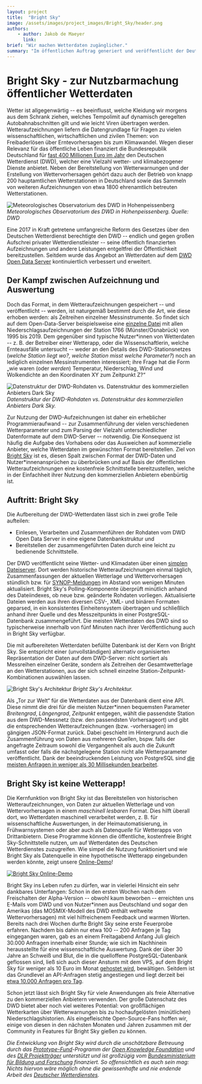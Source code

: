 ```yaml
---
layout: project
title:  "Bright Sky"
image: /assets/images/project_images/Bright_Sky/header.png
authors:
    - author: Jakob de Maeyer
      link:
brief: "Wir machen Wetterdaten zugänglicher."
summary: "Im öffentlichen Auftrag generiert und veröffentlicht der Deutsche Wetterdienst Wetteraufzeichnungen und -vorhersagen für Deutschland und Europa. Bright Sky ist eine öffentliche und entgeltfreie API, die versucht diese Daten maximal einfach nutzbar zu machen."
---
```


# Bright Sky - zur Nutzbarmachung öffentlicher Wetterdaten

Wetter ist allgegenwärtig -- es beeinflusst, welche Kleidung wir morgens aus dem Schrank ziehen, welches Tempolimit auf dynamisch geregelten Autobahnabschnitten gilt und wie leicht Viren übertragen werden. Wetteraufzeichnungen liefern die Datengrundlage für Fragen zu vielen wissenschaftlichen, wirtschaftlichen und zivilen Themen: von Freibaderlösen über Erntevorhersagen bis zum Klimawandel. Wegen dieser Relevanz für das öffentliche Leben finanziert die Bundesrepublik Deutschland für [fast 400 Millionen Euro im Jahr](https://www.dwd.de/SharedDocs/downloads/DE/allgemein/zahlen_und_fakten.pdf) den Deutschen Wetterdienst (DWD), welcher eine Vielzahl wetter- und klimabezogener Dienste anbietet. Neben der Bereitstellung von Wetterwarnungen und der Erstellung von Wettervorhersagen gehört dazu auch der Betrieb von knapp 200 hauptamtlichen Wetterstationen in Deutschland sowie das Sammeln von weiteren Aufzeichnungen von etwa 1800 ehrenamtlich betreuten Wetterstationen.

![Meteorologisches Observatorium des DWD in Hohenpeissenberg](/assets/images/project_images/Bright_Sky/dwd_station-opt.jpg)
_Meteorologisches Observatorium des DWD in Hohenpeissenberg. Quelle: DWD_

Eine 2017 in Kraft getretene umfangreiche Reform des Gesetzes über den Deutschen Wetterdienst berechtigte den DWD -- endlich und gegen großen Aufschrei privater Wetterdienstleister -- seine öffentlich finanzierten Aufzeichnungen und andere Leistungen entgeltfrei der Öffentlichkeit bereitzustellen. Seitdem wurde das Angebot an Wetterdaten auf dem [DWD Open Data Server](https://www.dwd.de/DE/leistungen/opendata/opendata.html) kontinuiertlich verbessert und erweitert.

## Der Kampf zwischen Aufzeichnung und Auswertung

Doch das Format, in dem Wetteraufzeichnungen gespeichert -- und veröffentlicht -- werden, ist naturgemäß bestimmt durch die Art, wie diese erhoben werden: als Zeitreihen einzelner Messinstrumente. So findet sich auf dem Open-Data-Server beispielsweise eine [einzelne Datei](https://opendata.dwd.de/climate_environment/CDC/observations_germany/climate/hourly/precipitation/historical/stundenwerte_RR_01766_19950901_20191231_hist.zip) mit allen Niederschlagsaufzeichnungen der Station 1766 (Münster/Osnabrück) von 1995 bis 2019. Dem gegenüber sind typische Nutzer\*innen von Wetterdaten -- z. B. der Betreiber einer Wetterapp, oder die Wissenschaftlerin, welche Ernteausfälle untersucht -- weder an den Details des DWD-Stationsnetzes (_welche Station liegt wo?, welche Station misst welche Parameter?_) noch an lediglich einzelnen Messinstrumenten interessiert; ihre Frage hat die Form „wie waren (oder _werden_) Temperatur, Niederschlag, Wind und Wolkendichte an den Koordinaten XY zum Zeitpunkt Z?“

![Datenstruktur der DWD-Rohdaten vs. Datenstruktur des kommerziellen Anbieters Dark Sky](/assets/images/project_images/Bright_Sky/dwd_vs_darksky.png)
_Datenstruktur der DWD-Rohdaten vs. Datenstruktur des kommerziellen Anbieters Dark Sky._

Zur Nutzung der DWD-Aufzeichnungen ist daher ein erheblicher Programmieraufwand -- zur Zusammenführung der vielen verschiedenen Wetterparameter und zum Parsing der Vielzahl unterschiedlicher Datenformate auf dem DWD-Server -- notwendig. Die Konsequenz ist häufig die Aufgabe des Vorhabens oder das Ausweichen auf kommerzielle Anbieter, welche Wetterdaten im gewünschten Format bereitstellen. Ziel von [Bright Sky](https://brightsky.dev/) ist es, diesen Spalt zwischen Format der DWD-Daten und Nutzer\*innenansprüchen zu überbrücken und auf Basis der öffentlichen Wetteraufzeichnungen eine kostenfreie Schnittstelle bereitzustellen, welche in der Einfachheit ihrer Nutzung den kommerziellen Anbietern ebenbürtig ist.

## Auftritt: Bright Sky

Die Aufbereitung der DWD-Wetterdaten lässt sich in zwei große Teile aufteilen:

* Einlesen, Verarbeiten und Zusammenführen der Rohdaten vom DWD Open Data Server in eine eigene Datenbankstruktur und
* Bereitstellen der zusammengeführten Daten durch eine leicht zu bedienende Schnittstelle.

Der DWD veröffentlicht seine Wetter- und Klimadaten über einen [simplen Dateiserver](https://opendata.dwd.de/). Dort werden historische Wetteraufzeichnungen einmal täglich, Zusammenfassungen der aktuellen Wetterlage und Wettervorhersagen stündlich bzw. für [SYNOP-Meldungen](https://de.wikipedia.org/wiki/SYNOP) im Abstand von wenigen Minuten aktualisiert. Bright Sky's Polling-Komponente überprüft minütlich anhand des Dateiindexes, ob neue bzw. geänderte Rohdaten vorliegen. Aktualisierte Dateien werden aus ihren diversen CSV-, XML- und binären Formaten geparsed, in ein konsistentes Einheitensystem übertragen und schließlich anhand ihrer Quelle und des Messzeitpunkts in einer PostgreSQL-Datenbank zusammengeführt. Die meisten Wetterdaten des DWD sind so typischerweise innerhalb von fünf Minuten nach ihrer Veröffentlichung auch in Bright Sky verfügbar.

Die mit aufbereiteten Wetterdaten befüllte Datenbank ist der Kern von Bright Sky. Sie entspricht einer (unvollständigen) alternativ organisierten Repräsentation der Daten auf dem DWD-Server: nicht sortiert als Messreihen einzelner Geräte, sondern als Zeitreihen der Gesamtwetterlage an den Wetterstationen, aus der sich schnell einzelne Station-Zeitpunkt-Kombinationen auswählen lassen.

![Bright Sky's Architektur](/assets/images/project_images/Bright_Sky/architecture.svg)
_Bright Sky's Architektur._

Als „Tor zur Welt“ für die Wetterdaten aus der Datenbank dient eine API. Diese nimmt die drei für die meisten Nutzer\*innen bequemsten Parameter _Breitengrad_, _Längengrad_, _Zeitpunkt_ entgegen, wählt die passendste Station aus dem DWD-Messnetz (bzw. den passendsten Vorhersageort) und gibt die entsprechenden Wetteraufzeichnungen (bzw. -vorhersagen) im gängigen JSON-Format zurück. Dabei geschieht im Hintergrund auch die Zusammenführung von Daten aus mehreren Quellen, bspw. falls der angefragte Zeitraum sowohl die Vergangenheit als auch die Zukunft umfasst oder falls die nächstgelegene Station nicht alle Wetterparameter veröffentlicht. Dank der beeindruckenden Leistung von PostgreSQL sind [die meisten Anfragen in weniger als 30 Millisekunden bearbeitet](https://grafana.api.brightsky.dev/). 

## Bright Sky ist keine Wetterapp!

Die Kernfunktion von Bright Sky ist das Bereitstellen von historischen Wetteraufzeichnungen, von Daten zur aktuellen Wetterlage und von Wettervorhersagen in einem _maschinell lesbaren_ Format. Dies hilft überall dort, wo Wetterdaten maschinell verarbeitet werden, z. B. für wissenschaftliche Auswertungen, in der Heimautomatisierung, in Frühwarnsystemen oder aber auch als Daten*quelle* für Wetterapps von Drittanbietern. Diese Programme können die öffentliche, kostenfreie Bright Sky-Schnittstelle nutzen, um auf Wetterdaten des Deutschen Wetterdienstes zuzugreifen. Wie simpel die Nutzung funktioniert und wie Bright Sky als Datenquelle in eine hypothetische Wetterapp eingebunden werden könnte, zeigt unsere [Online-Demo](https://brightsky.dev/demo/)!

[![Bright Sky Online-Demo](/assets/images/project_images/Bright_Sky/brightsky-demo.png)](https://brightsky.dev/demo/)

Bright Sky ins Leben rufen zu dürfen, war in vielerlei Hinsicht ein sehr dankbares Unterfangen: Schon in den ersten Wochen nach dem Freischalten der Alpha-Version -- obwohl kaum beworben -- erreichten uns E-Mails vom DWD und von Nutzer\*innen aus Deutschland und sogar den Amerikas (das MOSMIX-Modell des DWD enthält weltweite Wettervorhersagen) mit viel hilfreichenem Feedback und warmen Worten. Bereits nach drei Wochen durfte Bright Sky seine erste Feuerprobe erfahren. Nachdem bis dahin nur etwa 100 -- 200 Anfragen je Tag eingegangen waren, gab es an einem Freitagabend Anfang Juli gleich 30.000 Anfragen innerhalb einer Stunde; wie sich im Nachhinein herausstellte für eine wissenschaftliche Auswertung. Dank der über 30 Jahre an Schweiß und Blut, die in die quelloffene PostgreSQL-Datenbank geflossen sind, ließ sich auch dieser Ansturm mit dem VPS, auf dem Bright Sky für weniger als 10 Euro im Monat [gehostet wird](https://github.com/jdemaeyer/brightsky-infrastructure), bewältigen. Seitdem ist das Grundlevel an API-Anfragen stetig angestiegen und liegt derzeit bei [etwa 10.000 Anfragen pro Tag](https://grafana.api.brightsky.dev/).

Schon jetzt lässt sich Bright Sky für viele Anwendungen als freie Alternative zu den kommerziellen Anbietern verwenden. Der große Datenschatz des DWD bietet aber noch viel weiteres Potential: von großflächigen Wetterkarten über Wetterwarnungen bis zu hochaufgelösten (minütlichen) Niederschlagshistorien. Als eingefleischte Open-Source-Fans hoffen wir, einige von diesen in den nächsten Monaten und Jahren zusammen mit der Community in Features für Bright Sky gießen zu können.

_Die Entwicklung von Bright Sky wird durch die unschätzbare Betreuung durch das [Prototype-Fund](https://prototypefund.de/)-Programm der [Open Knowledge Foundation](https://www.okfn.de/) und des [DLR Projektträger](https://www.dlr.de/pt/) unterstützt und ist großzügig vom [Bundesministerium für Bildung und Forschung](https://www.bmbf.de/) finanziert. So offensichtlich es auch sein mag: Nichts hiervon wäre möglich ohne die gewissenhafte und nie endende Arbeit des [Deutscher Wetterdienstes](https://www.dwd.de/)._
